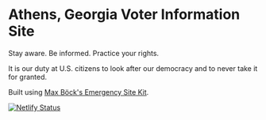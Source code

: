 # Athens, Georgia Voter Information Site

Stay aware. Be informed. Practice your rights.

It is our duty at U.S. citizens to look after our democracy and to never take it for granted.

Built using [Max Böck's Emergency Site Kit](https://github.com/maxboeck/emergency-site).

[![Netlify Status](https://api.netlify.com/api/v1/badges/4269346c-5012-4a5f-97c1-96730574c9c1/deploy-status)](https://app.netlify.com/sites/athensvoting2020/deploys)